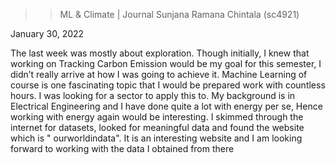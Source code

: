 >>ML & Climate | Journal
>>Sunjana Ramana Chintala (sc4921)

January 30, 2022

The last week was mostly about exploration. Though initially, I knew that working on Tracking
Carbon Emission would be my goal for this semester, I didn’t really arrive at how I was going to
achieve it. Machine Learning of course is one fascinating topic that I would be prepared work
with countless hours. I was looking for a sector to apply this to. My background is in Electrical
Engineering and I have done quite a lot with energy per se, Hence working with energy again
would be interesting. I skimmed through the internet for datasets, looked for meaningful data
and found the website which is " ourworldindata". It is an interesting website and I am looking
forward to working with the data I obtained from there
